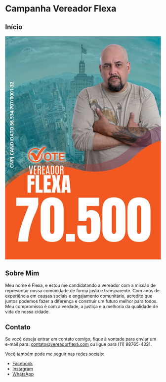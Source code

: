 # Campanha Vereador Flexa

## Início

![Campanha Vereador Flexa](WhatsApp%20Image%202024-08-16%20at%2002.22.55.jpeg)

## Sobre Mim

Meu nome é Flexa, e estou me candidatando a vereador com a missão de representar nossa comunidade de forma justa e transparente. Com anos de experiência em causas sociais e engajamento comunitário, acredito que juntos podemos fazer a diferença e construir um futuro melhor para todos. Meu compromisso é com a verdade, a justiça e a melhoria da qualidade de vida de nossa cidade.

## Contato

Se você deseja entrar em contato comigo, fique à vontade para enviar um e-mail para: [contato@vereadorflexa.com](mailto:contato@vereadorflexa.com) ou ligue para (11) 98765-4321.

Você também pode me seguir nas redes sociais:

- [Facebook](https://www.facebook.com/vereadorflexa)
- [Instagram](https://www.instagram.com/falaflexa/)
- [WhatsApp](https://www.whatsapp.com/vereadorflexa)
